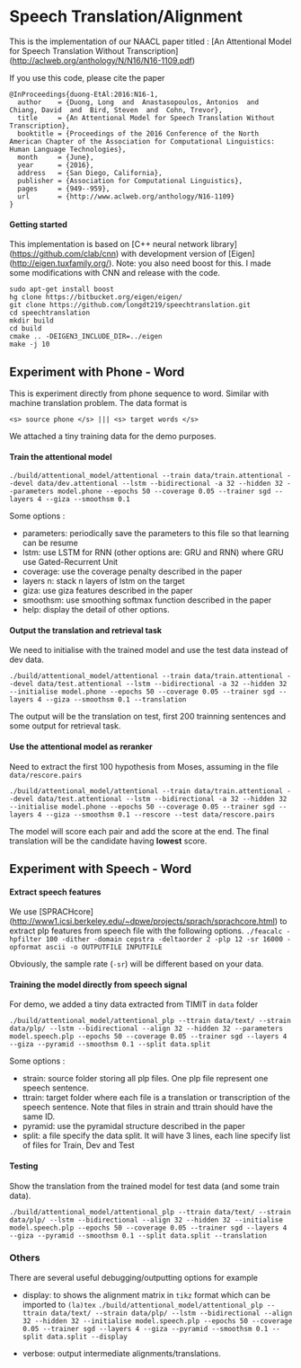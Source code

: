 # Speech Translation/Alignment
This is the implementation of our NAACL paper titled : 
[An Attentional Model for Speech Translation Without Transcription] (http://aclweb.org/anthology/N/N16/N16-1109.pdf)

If you use  this code, please cite the paper 

```
@InProceedings{duong-EtAl:2016:N16-1,
  author    = {Duong, Long  and  Anastasopoulos, Antonios  and  Chiang, David  and  Bird, Steven  and  Cohn, Trevor},
  title     = {An Attentional Model for Speech Translation Without Transcription},
  booktitle = {Proceedings of the 2016 Conference of the North American Chapter of the Association for Computational Linguistics: Human Language Technologies},
  month     = {June},
  year      = {2016},
  address   = {San Diego, California},
  publisher = {Association for Computational Linguistics},
  pages     = {949--959},
  url       = {http://www.aclweb.org/anthology/N16-1109}
}
```
#### Getting started

This implementation is based on [C++ neural network library] (https://github.com/clab/cnn) with development version of [Eigen] (http://eigen.tuxfamily.org/). 
Note: you also need boost for this. I made some modifications with CNN and release with the code.  

    sudo apt-get install boost
    hg clone https://bitbucket.org/eigen/eigen/ 
    git clone https://github.com/longdt219/speechtranslation.git
    cd speechtranslation	
    mkdir build
    cd build
    cmake .. -DEIGEN3_INCLUDE_DIR=../eigen
    make -j 10

## Experiment with Phone - Word 
This is experiment directly from phone sequence to word. Similar with machine translation problem. 
The data format is
 
```<s> source phone </s> ||| <s> target words </s>``` 

We attached a tiny training data for the demo purposes. 
#### Train the attentional model

```
./build/attentional_model/attentional --train data/train.attentional --devel data/dev.attentional --lstm --bidirectional -a 32 --hidden 32 --parameters model.phone --epochs 50 --coverage 0.05 --trainer sgd --layers 4 --giza --smoothsm 0.1
```
Some options :
- parameters: periodically save the parameters to this file so that learning can be resume
- lstm: use LSTM for RNN (other options are: GRU and RNN) where GRU use Gated-Recurrent Unit
- coverage: use the coverage penalty described in the paper
- layers n: stack n layers of lstm on the target
- giza: use giza features described in the paper
- smoothsm: use smoothing softmax function described in the paper
- help: display the detail of other options.

#### Output the translation and retrieval task
We need to initialise with the trained model and use the test data instead of dev data. 
```
./build/attentional_model/attentional --train data/train.attentional --devel data/test.attentional --lstm --bidirectional -a 32 --hidden 32 --initialise model.phone --epochs 50 --coverage 0.05 --trainer sgd --layers 4 --giza --smoothsm 0.1 --translation
```
The output will be the translation on test, first 200 trainning sentences and some output for retrieval task. 

#### Use the attentional model as reranker 
Need to extract the first 100 hypothesis from Moses, assuming in the file `data/rescore.pairs` 

```
./build/attentional_model/attentional --train data/train.attentional --devel data/test.attentional --lstm --bidirectional -a 32 --hidden 32 --initialise model.phone --epochs 50 --coverage 0.05 --trainer sgd --layers 4 --giza --smoothsm 0.1 --rescore --test data/rescore.pairs
```
The model will score each pair and add the score at the end. The final translation will be the candidate having **lowest** score. 


## Experiment with Speech - Word 

#### Extract speech features 
We use [SPRACHcore] (http://www1.icsi.berkeley.edu/~dpwe/projects/sprach/sprachcore.html) to extract plp features from speech file with the following options.
```./feacalc -hpfilter 100 -dither -domain cepstra -deltaorder 2 -plp 12 -sr 16000 -opformat ascii -o OUTPUTFILE INPUTFILE```

Obviously, the sample rate (`-sr`) will be different based on your data. 

#### Training the model directly from speech signal 
For demo, we added a tiny data extracted from TIMIT in `data` folder
```
./build/attentional_model/attentional_plp --ttrain data/text/ --strain data/plp/ --lstm --bidirectional --align 32 --hidden 32 --parameters model.speech.plp --epochs 50 --coverage 0.05 --trainer sgd --layers 4 --giza --pyramid --smoothsm 0.1 --split data.split
```
Some options : 
- strain: source folder storing all plp files. One plp file represent one speech sentence.
- ttrain: target folder where each file is a translation or transcription of the speech sentence. Note that files in strain and ttrain should have the same ID. 
- pyramid: use the pyramidal structure described in the paper 
- split: a file specify the data split. It will have 3 lines, each line specify list of files for Train, Dev and Test  

#### Testing 
Show the translation from the trained model for test data (and some train data).  
```
./build/attentional_model/attentional_plp --ttrain data/text/ --strain data/plp/ --lstm --bidirectional --align 32 --hidden 32 --initialise model.speech.plp --epochs 50 --coverage 0.05 --trainer sgd --layers 4 --giza --pyramid --smoothsm 0.1 --split data.split --translation
```

### Others
There are several useful debugging/outputting options for example 
- display: to shows the alignment matrix in `tikz` format which can be imported to `(la)tex` 
```./build/attentional_model/attentional_plp --ttrain data/text/ --strain data/plp/ --lstm --bidirectional --align 32 --hidden 32 --initialise model.speech.plp --epochs 50 --coverage 0.05 --trainer sgd --layers 4 --giza --pyramid --smoothsm 0.1 --split data.split --display```

- verbose: output intermediate alignments/translations.  

